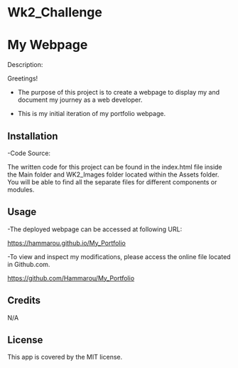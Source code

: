 # Wk2_Challenge


# My Webpage

Description:

Greetings! 

- The purpose of this project is to create a webpage to display my and document my journey as a web developer.
  
- This is my initial iteration of my portfolio webpage.


## Installation

-Code Source:

The written code for this project can be found in the index.html file inside the Main folder and WK2_Images folder located within the Assets folder.
You will be able to find all the separate files for different components or modules.


## Usage

-The deployed webpage can be accessed at following URL:

https://hammarou.github.io/My_Portfolio


-To view and inspect my modifications, please access the online file located in Github.com.

https://github.com/Hammarou/My_Portfolio


## Credits

N/A


## License

This app is covered by the MIT license.


